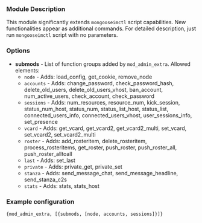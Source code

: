 ### Module Description
This module significantly extends `mongooseimctl` script capabilities. New functionalities appear as additional commands. For detailed description, just run `mongooseimctl` script with no parameters.

### Options
* **submods** - List of function groups added by `mod_admin_extra`. Allowed elements:
    * `node` - Adds: load_config, get_cookie, remove_node
    * `accounts` - Adds: change_password, check_password_hash, delete_old_users, delete_old_users_vhost, ban_account, num_active_users, check_account, check_password
    * `sessions` - Adds: num_resources, resource_num, kick_session, status_num_host, status_num, status_list_host, status_list, connected_users_info, connected_users_vhost, user_sessions_info, set_presence
    * `vcard` - Adds: get_vcard, get_vcard2, get_vcard2_multi, set_vcard, set_vcard2, set_vcard2_multi
    * `roster` - Adds: add_rosteritem, delete_rosteritem, process_rosteritems, get_roster, push_roster, push_roster_all, push_roster_alltoall
    * `last` - Adds: set_last
    * `private` - Adds: private_get, private_set
    * `stanza` - Adds: send_message_chat, send_message_headline, send_stanza_c2s
    * `stats` - Adds: stats, stats_host

### Example configuration
` {mod_admin_extra, [{submods, [node, accounts, sessions]}]} `